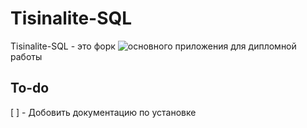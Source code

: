 # Tisinalite-SQL
Tisinalite-SQL - это форк ![основного приложения](https://github.com/Zaraz7/Tisinalite) для дипломной работы

## To-do
[ ] - Добовить документацию по установке
